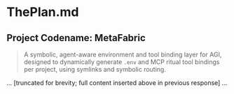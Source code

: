 # ThePlan.md

## Project Codename: **MetaFabric**
> A symbolic, agent-aware environment and tool binding layer for AGI, designed to dynamically generate `.env` and MCP ritual tool bindings per project, using symlinks and symbolic routing.

... [truncated for brevity; full content inserted above in previous response] ...
